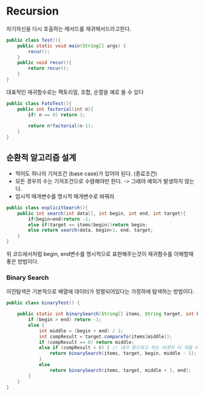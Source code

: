 # Recursion
자기자신을 다시 호출하는 메서드를 재귀메서드라고한다. 
```java
public class Test(){
    public static void main(String[] args) {
        recur();
    }
    public void recur(){
        return recur();
    }
}
```

대표적인 재귀함수로는 팩토리얼, 조합, 순열을 예로 들 수 있다 
```java
public class FatoTest(){
    public int factorial(int n){
        if( n == 0) return 1; 
        
        return n*factorial(n-1);
    }
}
```

## 순환적 알고리즘 설계
- 적어도 하나의 기저조건 (base case)가 있어야 된다. (종료조건)
- 모든 경우의 수는 기저조건으로 수렴해야만 한다. -> 그래야 예외가 발생하지 않는다.
- 암시적 매개변수를 명시적 매개변수로 바꿔라 
```java
public class explicitSearch(){
    public int search(int data[], int begin, int end, int target){
        if(begin>end)return -1;
        else if(target == items[begin])return begin;
        else return search(data, begin+1, end, target;
    }
}
```
위 코드에서처럼 begin, end변수를 명시적으로 표현해주는것이 재귀함수를 이해할때 좋은 방법이다.

### Binary Search
이진탐색은 기본적으로 배열에 데이터가 정렬되어있다는 가정하에 탐색하는 방법이다. 
```java
public class binaryTest() {

    public static int binarySearch(String[] items, String target, int begin, int end) {
        if (begin > end) return -1;
        else {
            int middle = (begin + end) / 2;
            int compResult = target.compareTo(items[middle]);
            if (compResult == 0) return middle;
            else if (compResult < 0) { // 내가 찾으려고 하는 타겟이 더 작을 때 
                return binarySearch(items, target, begin, middle - 1);
            }
            else
                return binarySearch(items, target, middle + 1, end);
        }
    }
}
```



